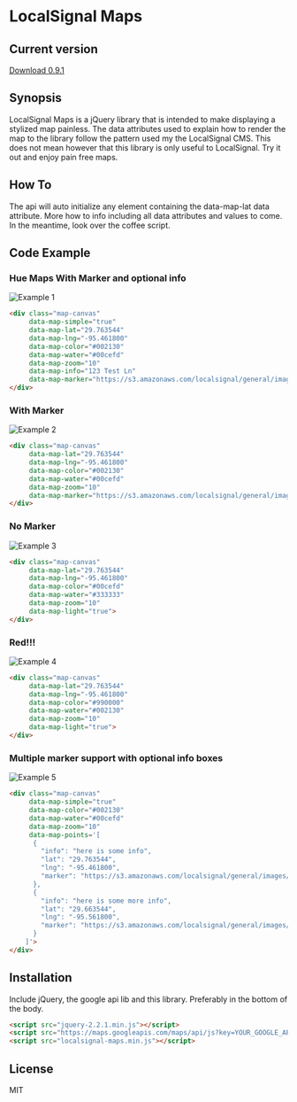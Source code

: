 # LocalSignal Maps

## Current version

[Download 0.9.1](https://github.com/LocalSignal/localsignal-maps/archive/0.9.1.zip)

## Synopsis

LocalSignal Maps is a jQuery library that is intended to make displaying a stylized map painless. The data attributes used to explain how to render the map
to the library follow the pattern used my the LocalSignal CMS. This does not mean however that this library is only useful to LocalSignal. Try it out and enjoy
pain free maps.

## How To

The api will auto initialize any element containing the data-map-lat data attribute. More how to info including all data attributes and values to come. In the meantime, look over the coffee script.

## Code Example

### Hue Maps With Marker and optional info

![Example 1](https://s3.amazonaws.com/localsignal/maps/examples/1.png)

```html
<div class="map-canvas"
     data-map-simple="true"
     data-map-lat="29.763544"
     data-map-lng="-95.461800"
     data-map-color="#002130"
     data-map-water="#00cefd"
     data-map-zoom="10"
     data-map-info="123 Test Ln"
     data-map-marker="https://s3.amazonaws.com/localsignal/general/images/map-markers/marker-10.png">
</div>
```

### With Marker

![Example 2](https://s3.amazonaws.com/localsignal/maps/examples/2.png)

```html
<div class="map-canvas"
     data-map-lat="29.763544"
     data-map-lng="-95.461800"
     data-map-color="#002130"
     data-map-water="#00cefd"
     data-map-zoom="10"
     data-map-marker="https://s3.amazonaws.com/localsignal/general/images/map-markers/marker-16.png">
</div>
```

### No Marker

![Example 3](https://s3.amazonaws.com/localsignal/maps/examples/3.png)

```html
<div class="map-canvas"
     data-map-lat="29.763544"
     data-map-lng="-95.461800"
     data-map-color="#00cefd"
     data-map-water="#333333"
     data-map-zoom="10"
     data-map-light="true">
</div>
```

### Red!!!

![Example 4](https://s3.amazonaws.com/localsignal/maps/examples/4.png)

```html
<div class="map-canvas"
     data-map-lat="29.763544"
     data-map-lng="-95.461800"
     data-map-color="#990000"
     data-map-water="#002130"
     data-map-zoom="10"
     data-map-light="true">
</div>
```

### Multiple marker support with optional info boxes

![Example 5](https://s3.amazonaws.com/localsignal/maps/examples/5.png)

```html
<div class="map-canvas"
     data-map-simple="true"
     data-map-color="#002130"
     data-map-water="#00cefd"
     data-map-zoom="10"
     data-map-points='[
      {
        "info": "here is some info",
        "lat": "29.763544",
        "lng": "-95.461800",
        "marker": "https://s3.amazonaws.com/localsignal/general/images/map-markers/marker-10.png"
      },
      {
        "info": "here is some more info",
        "lat": "29.663544",
        "lng": "-95.561800",
        "marker": "https://s3.amazonaws.com/localsignal/general/images/map-markers/marker-10.png"
      }
    ]'>
</div>
```

## Installation

Include jQuery, the google api lib and this library. Preferably in the bottom of the body.

```html
<script src="jquery-2.2.1.min.js"></script>
<script src="https://maps.googleapis.com/maps/api/js?key=YOUR_GOOGLE_API_KEY"></script>
<script src="localsignal-maps.min.js"></script>
```

## License

MIT
